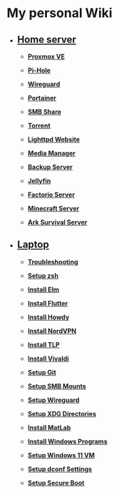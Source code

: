 # My personal Wiki

- ## [Home server](./homeserver/README.md)

  - **[Proxmox VE](./homeserver/proxmox.md)**

  - **[Pi-Hole](./homeserver/pi-hole.md)**

  - **[Wireguard](./homeserver/wireguard.md)**

  - **[Portainer](./homeserver/portainer.md)**

  - **[SMB Share](./homeserver/portainer.md)**

  - **[Torrent](./homeserver/portainer.md)**

  - **[Lighttpd Website](./homeserver/lighttpd-website.md)**

  - **[Media Manager](./homeserver/media-manager.md)**

  - **[Backup Server](./homeserver/backup-server.md)**

  - **[Jellyfin](./homeserver/jellyfin.md)**

  - **[Factorio Server](./homeserver/factorio-server.md)**

  - **[Minecraft Server](./homeserver/minecraft-server.md)**

  - **[Ark Survival Server](./homeserver/ark-survival-server.md)**

- ## [Laptop](./laptop/README.md)

  - **[Troubleshooting](./laptop/troubleshooting.md)**

  - **[Setup zsh](./laptop/zsh.md)**

  - **[Install Elm](./laptop/elm.md)**

  - **[Install Flutter](./laptop/flutter.md)**

  - **[Install Howdy](./laptop/howdy.md)**

  - **[Install NordVPN](./laptop/nordvpn.md)**

  - **[Install TLP](./laptop/tlp.md)**

  - **[Install Vivaldi](./laptop/tlp.md)**

  - **[Setup Git](./laptop/git.md)**

  - **[Setup SMB Mounts](./laptop/smb-mounts.md)**

  - **[Setup Wireguard](./laptop/wireguard.md)**

  - **[Setup XDG Directories](./laptop/xdg-directories.md)**

  - **[Install MatLab](./laptop/matlab.md)**

  - **[Install Windows Programs](./laptop/windows-programs.md)**

  - **[Setup Windows 11 VM](./laptop/windows.md)**

  - **[Setup dconf Settings](./laptop/dconf.md)**

  - **[Setup Secure Boot](./laptop/secure-boot.md)**

